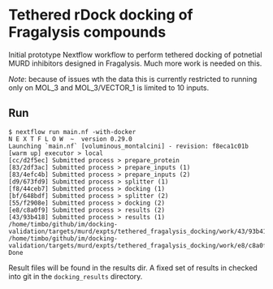 # Tethered rDock docking of Fragalysis compounds

Initial prototype Nextflow workflow to perform tethered docking of potnetial MURD inhibitors designed
in Fragalysis. Much more work is needed on this.

*Note*: because of issues wth the data this is currently restricted to running only on MOL_3 and 
MOL_3/VECTOR_1 is limited to 10 inputs.

## Run

```
$ nextflow run main.nf -with-docker
N E X T F L O W  ~  version 0.29.0
Launching `main.nf` [voluminous_montalcini] - revision: f8eca1c01b
[warm up] executor > local
[cc/d2f5ec] Submitted process > prepare_protein
[83/2df3ac] Submitted process > prepare_inputs (1)
[83/4efc4b] Submitted process > prepare_inputs (2)
[d9/673fd9] Submitted process > splitter (1)
[f8/44ceb7] Submitted process > docking (1)
[bf/648bdf] Submitted process > splitter (2)
[55/f2908e] Submitted process > docking (2)
[e8/c8a0f9] Submitted process > results (2)
[43/93b418] Submitted process > results (1)
/home/timbo/github/im/docking-validation/targets/murd/expts/tethered_fragalysis_docking/work/43/93b41849bfcb6c8eb71c1f9f17fa42/MOL_3_VECTOR_0.sdf.gz
/home/timbo/github/im/docking-validation/targets/murd/expts/tethered_fragalysis_docking/work/e8/c8a0f9b3c78d24e6a6d9f23463491c/MOL_3_VECTOR_1.sdf.gz
Done
```

Result files will be found in the results dir. A fixed set of results in checked into git in the 
`docking_results` directory.
